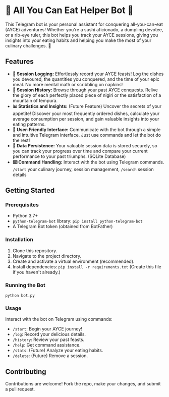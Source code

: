# 🍣 All You Can Eat Helper Bot 🍣

This Telegram bot is your personal assistant for conquering all-you-can-eat (AYCE) adventures!  Whether you're a sushi aficionado, a dumpling devotee, or a rib-eye ruler, this bot helps you track your AYCE sessions, giving you insights into your eating habits and helping you make the most of your culinary challenges.  💪

## Features

* **🍣 Session Logging:** Effortlessly record your AYCE feasts!  Log the dishes you devoured, the quantities you conquered, and the time of your epic meal.  No more mental math or scribbling on napkins!
* **📜 Session History:**  Browse through your past AYCE conquests. Relive the glory of each perfectly placed piece of nigiri or the satisfaction of a mountain of tempura.
* **📊 Statistics and Insights:** (Future Feature)  Uncover the secrets of your appetite!  Discover your most frequently ordered dishes, calculate your average consumption per session, and gain valuable insights into your eating patterns.
* **🤖 User-Friendly Interface:** Communicate with the bot through a simple and intuitive Telegram interface.  Just use commands and let the bot do the rest!
* **💾 Data Persistence:** Your valuable session data is stored securely, so you can track your progress over time and compare your current performance to your past triumphs. (SQLite Database)
* **⌨️ Command Handling:**  Interact with the bot using Telegram commands.  `/start` your culinary journey, session management, `/search` session details

## Getting Started

### Prerequisites

* Python 3.7+
* `python-telegram-bot` library: `pip install python-telegram-bot`
* A Telegram Bot token (obtained from BotFather)

### Installation

1. Clone this repository.
2. Navigate to the project directory.
3. Create and activate a virtual environment (recommended).
4. Install dependencies: `pip install -r requirements.txt` (Create this file if you haven't already.)

### Running the Bot

`python bot.py`

### Usage

Interact with the bot on Telegram using commands:

* `/start`: Begin your AYCE journey!
* `/log`: Record your delicious details.
* `/history`: Review your past feasts.
* `/help`: Get command assistance.
* `/stats`: (Future) Analyze your eating habits.
* `/delete`: (Future) Remove a session.

## Contributing

Contributions are welcome!  Fork the repo, make your changes, and submit a pull request.


